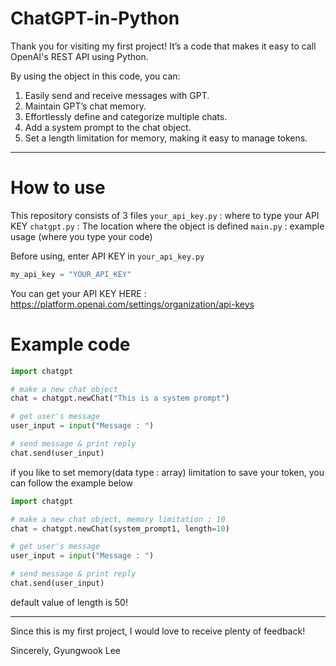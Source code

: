 # ChatGPT-in-Python

Thank you for visiting my first project!
It’s a code that makes it easy to call OpenAI's REST API using Python.

By using the object in this code, you can:  
1. Easily send and receive messages with GPT.  
2. Maintain GPT’s chat memory.  
3. Effortlessly define and categorize multiple chats.  
4. Add a system prompt to the chat object.  
5. Set a length limitation for memory, making it easy to manage tokens.  

---------------------------------------

# How to use

This repository consists of 3 files
`your_api_key.py` : where to type your API KEY
`chatgpt.py` : The location where the object is defined
`main.py` : example usage (where you type your code)


Before using, enter API KEY in `your_api_key.py`
```your_api_key.py
my_api_key = "YOUR_API_KEY"
```

You can get your API KEY HERE : 
https://platform.openai.com/settings/organization/api-keys


# Example code
```main.py
import chatgpt

# make a new chat object
chat = chatgpt.newChat("This is a system prompt")

# get user's message
user_input = input("Message : ")

# send message & print reply
chat.send(user_input)
```

if you like to set memory(data type : array) limitation to save your token,
you can follow the example below

```python
import chatgpt

# make a new chat object, memory limitation : 10
chat = chatgpt.newChat(system_prompt1, length=10)

# get user's message
user_input = input("Message : ")

# send message & print reply
chat.send(user_input)
```
default value of length is 50!

---------------------------------------

Since this is my first project, I would love to receive plenty of feedback!

Sincerely, Gyungwook Lee
